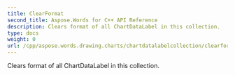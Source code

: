 ```yaml
---
title: ClearFormat
second_title: Aspose.Words for C++ API Reference
description: Clears format of all ChartDataLabel in this collection. 
type: docs
weight: 0
url: /cpp/aspose.words.drawing.charts/chartdatalabelcollection/clearformat/
---
```


Clears format of all ChartDataLabel in this collection. 

